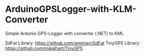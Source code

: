 # ArduinoGPSLogger-with-KLM-Converter
Simple Ardunio GPS-Logger with converter (.NET) to KML


SdFat Library: https://github.com/greiman/SdFat
TinyGPS Library: https://github.com/mikalhart/TinyGPS

